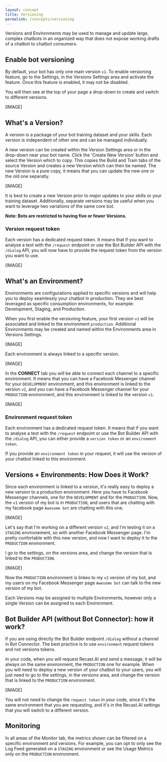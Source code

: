 ```yaml
---
layout: concept
title: Versioning
permalink: /concepts/versioning
---
```


Versions and Environments may be used to manage and update large, complex chatbots in an organized way that does not expose working drafts of a chatbot to chatbot consumers. 

## Enable bot versioning

By default, your bot has only one main version `v1`. To enable versioning feature, go to the Settings, in the Versions Settings area and activate the feature. Once this feature is enabled, it may not be disabled.

You will then see at the top of your page a drop-down to create and switch to different versions.

[IMAGE]

## What's a Version?

A version is a package of your bot training dataset and your skills. Each version is independent of other one and can be managed individually. 

A new version can be created within the Version Settings area or in the drop-down near your bot name. Click the 'Create New Version' button and select the Version which to copy. This copies the Build and Train tabs of the source Version and creates a new Version which can then be named. The new Version is a pure copy, it means that you can update the new one or the old one separatly.

[IMAGE]

It is best to create a new Version prior to major updates to your skills or your training dataset. Additionally, separate versions may be useful when you want to leverage two variations of the same core bot. 

**Note: Bots are restricted to having five or fewer Versions.**

### Version request token

Each version has a dedicated request token. It means that if you want to analyse a text with the `/request` endpoint or use the Bot Builder API with the `/dialog` API, you will now have to provide the request token from the version you want to use.

[IMAGE]

## What's an Environment?

Environments are configurations applied to specific versions and will help you to deploy seamlessly your chatbot in production. They are best leveraged as specific consumption environments, for example: Development, Staging, and Production.

When you first enable the versioning feature, your first version `v1` will be associated and linked to the environment `production`. Additional Environments may be created and named within the Environments area in Versions Settings.

[IMAGE]

Each environment is always linked to a specific version.

[IMAGE]

In the **CONNECT** tab you will be able to connect each channel to a specific environment. It means that you can have a Facebook Messenger channel for your `DEVELOPMENT` environment, and this environment is linked to the version `v2`, and you can have a Facebook Messenger channel for your `PRODUCTION` environment, and this environment is linked to the version `v1`. 

[IMAGE]

### Environment request token

Each environment has a dedicated request token. It means that if you want to analyse a text with the `/request` endpoint or use the Bot Builder API with the `/dialog` API, you can either provide a `version token` or an `environment token`.

If you provide an `environment token` in your request, it will use the version of your chatbot linked to this environment.

## Versions + Environments: How Does it Work?

Since each environment is linked to a version, it's really easy to deploy a new version to a production environment.
Here you have to Facebook Messenger channels, one for the `DEVELOPMENT` and for the `PRODUCTION`. Now, the `v1` version of my bot is in `PRODUCTION`, and users that are chatting with my facebook page `Awesome bot` are chatting with this one.

[IMAGE]

Let's say that I'm working on a different version `v2`, and I'm testing it on a `STAGING` environement, so with another Facebook Messenger page. I'm pretty confortable with this new version, and now I want to deploy it to the `PRODUCTION` environment.

I go to the settings, on the versions area, and change the version that is linked to the `PRODUCTION`.

[IMAGE]

Now the `PRODUCTION` environment is linkes to my `v2` version of my bot, and my users on my Facebook Messenger page `Awesome bot` can talk to the new version of my bot.

Each Versions may be assigned to multiple Environments, however only a single Version can be assigned to each Environment.


## Bot Builder API (without Bot Connector): how it work?

If you are using directly the Bot Builder endpoint `/dialog` without a channel in Bot Connector. The best practice is to use `environment` request tokens and not versions tokens.

In your code, when you will request Recast.AI and send a message, it will be always on the same environment, the `PRODUCTION` one for example. When you will need to deploy a new version of your chatbot to your users, you will just need to go to the settings, in the versions area, and change the version that is linked to the `PRODUCTION` environment.

[IMAGE]

You will not need to change the `request token` in your code, since it's the same environment that you are requesting, and it's in the Recast.AI settings that you will switch to a different version.


## Monitoring

In all areas of the Monitor tab, the metrics shown can be filtered on a specific environment and versions. For example, you can opt to only see the Log Feed generated on a `STAGING` environment or see the Usage Metrics only on the `PRODUCTION` environment.
